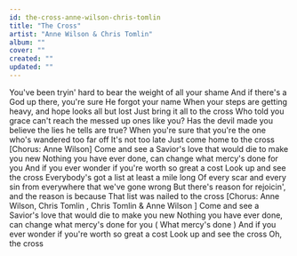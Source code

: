 ```yaml
---
id: the-cross-anne-wilson-chris-tomlin
title: "The Cross"
artist: "Anne Wilson & Chris Tomlin"
album: ""
cover: ""
created: ""
updated: ""
---
```


You've been tryin' hard to bear the weight of all your shame
And if there's a God up there, you're sure He forgot your name
When your steps are getting heavy, and hope looks all but lost
Just bring it all to the cross
Who told you grace can't reach the messed up ones like you?
Has the devil made you believe the lies he tells are true?
When you're sure that you'rе the one who's wanderеd too far off
It's not too late
Just come home to the cross
[Chorus: Anne Wilson]
Come and see a Savior's love that would die to make you new
Nothing you have ever done, can change what mercy's done for you
And if you ever wonder if you're worth so great a cost
Look up and see the cross
Everybody's got a list at least a mile long
Of every scar and every sin from everywhere that we've gone wrong
But there's reason for rejoicin', and the reason is because
That list 
was nailed to the cross
[Chorus: Anne Wilson, 
Chris Tomlin
, 
Chris Tomlin & Anne Wilson
]
Come and see a Savior's love that would die to make you new
Nothing you have ever done, can change what mercy's done for you (
What mercy's done
)
And if you ever wonder if you're worth so great a cost
Look up and see the cross
Oh, the cross